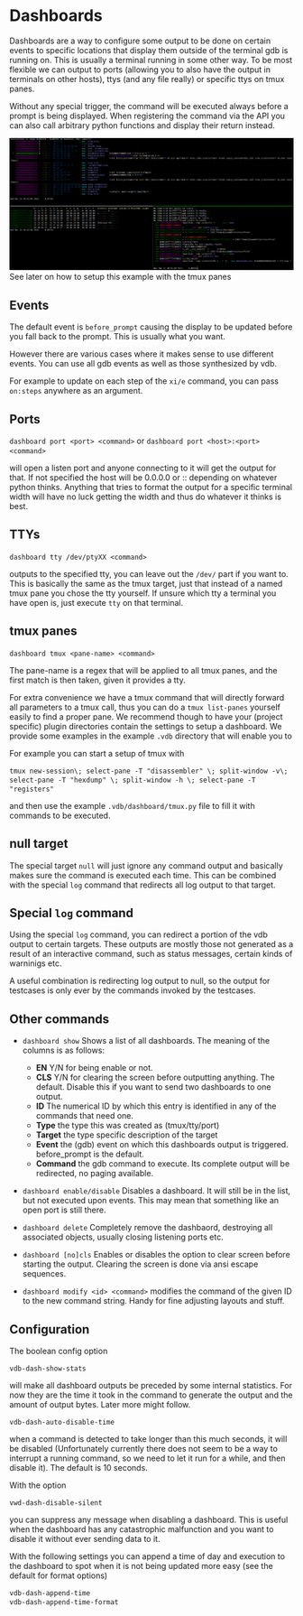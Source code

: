 # Dashboards

Dashboards are a way to configure some output to be done on certain events to specific locations that display them
outside of the terminal gdb is running on. This is usually a terminal running in some other way. To be most flexible we
can output to ports (allowing you to also have the output in terminals on other hosts), ttys (and any file really) or
specific ttys on tmux panes.

Without any special trigger, the command will be executed always before a prompt is being displayed. When registering
the command via the API you can also call arbitrary python functions and display their return instead.

![](img/dashboard.0.png)
See later on how to setup this example with the tmux panes

## Events

The default event is `before_prompt` causing the display to be updated before you fall back to the prompt. This is
usually what you want.

However there are various cases where it makes sense to use different events. You can use all gdb events as well as
those synthesized by vdb.

For example to update on each step of the `xi/e`  command, you can pass `on:steps`  anywhere as an argument.
## Ports
`dashboard port <port> <command>`
or
`dashboard port <host>:<port> <command>`

will open a listen port and anyone connecting to it will get the output for that. If not specified the host will be
0.0.0.0 or :: depending on whatever python thinks. Anything that tries to format the output for a specific terminal
width will have no luck getting the width and thus do whatever it thinks is best.


## TTYs
`dashboard tty /dev/ptyXX <command>`

outputs to the specified tty, you can leave out the `/dev/` part if you want to. This is basically the same as the tmux
target, just that instead of a named tmux pane you chose the tty yourself. If unsure which tty a terminal you have open
is, just execute `tty` on that terminal.
## tmux panes
`dashboard tmux <pane-name> <command>`

The pane-name is a regex that will be applied to all tmux panes, and the first match is then taken, given it provides a
tty.

For extra convenience we have a tmux command that will directly forward all parameters to a tmux call, thus you can do a
`tmux list-panes` yourself easily to find a proper pane. We recommend though to have your (project specific) plugin
directories contain the settings to setup a dashboard. We provide some examples in the example `.vdb` directory that
will enable you to 

For example you can start a setup of tmux with
```
tmux new-session\; select-pane -T "disassembler" \; split-window -v\; select-pane -T "hexdump" \; split-window -h \; select-pane -T "registers"
```

and then use the example `.vdb/dashboard/tmux.py` file to fill it with commands to be executed.

## null target
The special target `null` will just ignore any command output and basically makes sure the command is executed each
time. This can be combined with the special `log` command that redirects all log output to that target.

## Special `log` command

Using the special `log` command, you can redirect a portion of the vdb output to certain targets. These outputs are
mostly those not generated as a result of an interactive command, such as status messages, certain kinds of warninigs
etc.

A useful combination is redirecting log output to null, so the output for testcases is only ever by the commands invoked
by the testcases.

## Other commands

* `dashboard show` Shows a list of all dashboards. The meaning of the columns is as follows:
    * __EN__ Y/N for being enable or not. 
    * __CLS__ Y/N for clearing the screen before outputting anything. The default. Disable this if you want to send two
      dashboards to one output.
    * __ID__ The numerical ID by which this entry is identified in any of the commands that need one.
    * __Type__ the type this was created as (tmux/tty/port)
    * __Target__ the type specific description of the target
    * __Event__ the (gdb) event on which this dashboards output is triggered. before_prompt is the default.
    * __Command__ the gdb command to execute. Its complete output will be redirected, no paging available.

* `dashboard enable/disable` Disables a dashboard. It will still be in the list, but not executed upon events. This may
  mean that something like an open port is still there.
* `dashboard delete` Completely remove the dashbaord, destroying all associated objects, usually closing listening ports
  etc.
* `dashboard [no]cls` Enables or disables the option to clear screen before starting the output. Clearing the screen is
  done via ansi escape sequences.
* `dashboard modify <id> <command>` modifies the command of the given ID to the new command string. Handy for fine
  adjusting layouts and stuff.

## Configuration
The boolean config option
```
vdb-dash-show-stats
```
will make all dashboard outputs be preceded by some internal statistics. For now they are the time it took in the
command to generate the output and the amount of output bytes. Later more might follow.

```
vdb-dash-auto-disable-time
```
when a command is detected to take longer than this much seconds, it will be disabled (Unfortunately currently there
does not seem to be a way to interrupt a running command, so we need to let it run for a while, and then disable it).
The default is 10 seconds.

With the option
```
vwd-dash-disable-silent
```
you can suppress any message when disabling a dashboard. This is useful when the dashboard has any catastrophic
malfunction and you want to disable it without ever sending data to it.


With the following settings you can append a time of day and execution to the dashboard to spot when it is not being
updated more easy (see the default for format options)
```
vdb-dash-append-time
vdb-dash-append-time-format
```
